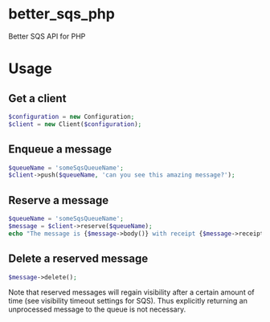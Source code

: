 # better_sqs_php
Better SQS API for PHP

# Usage

## Get a client

```php
$configuration = new Configuration;
$client = new Client($configuration);
```

## Enqueue a message

```php
$queueName = 'someSqsQueueName';
$client->push($queueName, 'can you see this amazing message?');
```

## Reserve a message

```php
$queueName = 'someSqsQueueName';
$message = $client->reserve($queueName);
echo "The message is {$message->body()} with receipt {$message->receiptHandle()}";
```

## Delete a reserved message

```php
$message->delete();
```

Note that reserved messages will regain visibility after a certain amount of time (see visibility timeout settings for
SQS). Thus explicitly returning an unprocessed message to the queue is not necessary.